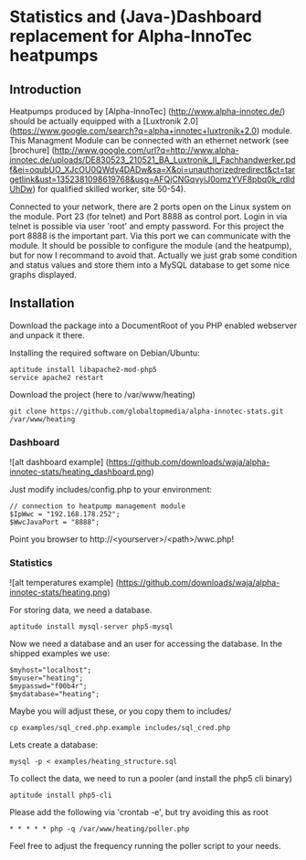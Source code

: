 # Statistics and (Java-)Dashboard replacement for Alpha-InnoTec heatpumps

## Introduction

Heatpumps produced by [Alpha-InnoTec] (http://www.alpha-innotec.de/) should be actually equipped with a [Luxtronik 2.0] (https://www.google.com/search?q=alpha+innotec+luxtronik+2.0) module. This Managment Module can be connected with an ethernet network (see [brochure] (http://www.google.com/url?q=http://www.alpha-innotec.de/uploads/DE830523_210521_BA_Luxtronik_II_Fachhandwerker.pdf&ei=oqubUO_XJcOU0QWdy4DADw&sa=X&oi=unauthorizedredirect&ct=targetlink&ust=1352381098619768&usg=AFQjCNGqvyiJ0omzYVF8pbq0k_rdldUhDw) for qualified skilled worker, site 50-54).

Connected to your network, there are 2 ports open on the Linux system on the module. Port 23 (for telnet) and Port 8888 as control port. Login in via telnet is possible via user 'root' and empty password. For this project the port 8888 is the important part. Via this port we can communicate with the module. It should be possible to configure the module (and the heatpump), but for now I recommand to avoid that. Actually we just grab some condition and status values and store them into a MySQL database to get some nice graphs displayed.

## Installation

Download the package into a DocumentRoot of you PHP enabled webserver and unpack it there.

Installing the required software on Debian/Ubuntu:

	aptitude install libapache2-mod-php5
	service apache2 restart

Download the project (here to /var/www/heating)

	git clone https://github.com/globaltopmedia/alpha-innotec-stats.git /var/www/heating

### Dashboard

![alt dashboard example] (https://github.com/downloads/waja/alpha-innotec-stats/heating_dashboard.png)

Just modify includes/config.php to your environment:

	// connection to heatpump management module
	$IpWwc = "192.168.178.252";
	$WwcJavaPort = "8888";

Point you browser to http://&lt;yourserver&gt;/&lt;path&gt;/wwc.php!

### Statistics

![alt temperatures example] (https://github.com/downloads/waja/alpha-innotec-stats/heating.png)

For storing data, we need a database.

	aptitude install mysql-server php5-mysql

Now we need a database and an user for accessing the database. In the shipped examples we use:

	$myhost="localhost";
	$myuser="heating";
	$mypasswd="f00b4r";
	$mydatabase="heating";

Maybe you will adjust these, or you copy them to includes/

	cp examples/sql_cred.php.example includes/sql_cred.php

Lets create a database:

	mysql -p < examples/heating_structure.sql

To collect the data, we need to run a pooler (and install the php5 cli binary)

	aptitude install php5-cli

Please add the following via 'crontab -e', but try avoiding this as root

	* * * * * php -q /var/www/heating/poller.php

Feel free to adjust the frequency running the poller script to your needs.

